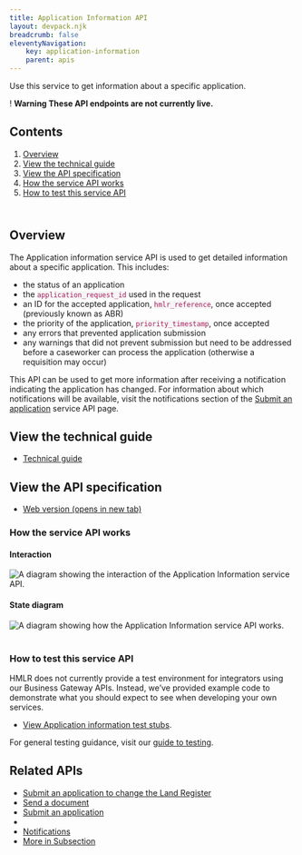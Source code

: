 ```yaml
---
title: Application Information API
layout: devpack.njk
breadcrumb: false
eleventyNavigation:
    key: application-information
    parent: apis
---
```

<div class="govuk-grid-row">
<div class="govuk-grid-column-two-thirds">

<p class="govuk-body-l">Use this service to get information about a specific application.</p>

<div class="govuk-warning-text">
<span class="govuk-warning-text__icon" aria-hidden="true">!</span>
<strong class="govuk-warning-text__text">
<span class="govuk-visually-hidden">Warning</span>
These API endpoints are not currently live.
</strong>
</div>

<aside class="contents-list" role="complementary">
<nav class="govuk-prototype-kit-common-templates-contents-list" aria-label="Pages in this guide" role="navigation">
<h2 class="govuk-heading-m">
Contents
</h2>
<ol class="govuk-list dashed-list">
<li>
<a href="#overview">
Overview
</a>
</li>
<li>
<a href="#view-the-technical-guide">
View the technical guide
</a>
</li>
<li>
<a href="#view-the-api-specification">
View the API specification
</a>
</li>
<li>
<a href="#how-the-service-api-works">
How the service API works
</a>
</li>
<li>
<a href="#how-to-test-this-service-api">
How to test this service API
</a>
</li>
</ol>
</nav>
</aside>

</div>

</div>

<div class="govuk-grid-row">
<div class="govuk-grid-column-two-thirds govuk-prototype-kit-common-templates-mainstream-guide-body">

<div>
<h2 class="govuk-heading-m" id="overview"><br>Overview</h2>

<p class="govuk-body">The Application information service API is used to get detailed information about a specific application. This includes:</p>
<ul class="govuk-list govuk-list--bullet">
<li>the status of an application</li>
<li>the <code style="color: #a71d5d; background-color: #f5f5f5">application_request_id</code> used in the request</li>
<li>an ID for the accepted application, <code style="color: #a71d5d; background-color: #f5f5f5">hmlr_reference</code>, once accepted (previously known as ABR)</li>
<li>the priority of the application, <code style="color: #a71d5d; background-color: #f5f5f5">priority_timestamp</code>, once accepted</li>
<li>any errors that prevented application submission</li>
<li>any warnings that did not prevent submission but need to be addressed before a caseworker can process the application (otherwise a requisition may occur)</li>
</ul>

<p class="govuk-body">This API can be used to get more information after receiving a notification indicating the application has changed. For information about which notifications will be available, visit the notifications section of the   <a class="govuk-body govuk-link" href="/apis/submit-an-application">Submit an application</a> service API page.</p>

</div>

<div>
<h2 class="govuk-heading-m" id="view-the-technical-guide">View the technical guide</h2>

<ul class="govuk-list">
<li>
<a class="govuk-body govuk-link" href="/apis/application-information/technical-guide">Technical guide</a>
</li>
</ul>
</div>

<div>
<h2 class="govuk-heading-m" id="view-the-api-specification">View the API specification</h2>

<ul class="govuk-list">
<li>
<a class="govuk-body govuk-link" href="https://landregistry.github.io/bgtechdoc/vcad/v0_3/vcad-spec.html#tag/Application-information-API" rel="noreferrer noopener" target="_blank">Web version (opens in new tab)</a>
</li>
</ul>
</div>

<div>
<h3 class="govuk-heading-m" id="how-the-service-api-works">How the service API works</h3>
<div class="govuk-!-padding-bottom-3"></div>
<h4 class="govuk-heading-m">Interaction</h4>
<div class="govuk-!-padding-bottom-3"></div>
<img src="/assets/images/ApplicationInformation_interaction_diagram.png" alt="A diagram showing the interaction of the Application Information service API.">
<h4 class="govuk-heading-m">State diagram</h4>
<div class="govuk-!-padding-bottom-3"></div>
<img src="/assets/images/ApplicationInformation_State_diagram.png" alt="A diagram showing how the Application Information service API works.">
</div>
<br>

<div>
<h3 class="govuk-heading-m" id="how-to-test-this-service-api">How to test this service API</h3>
<p class="govuk-body">HMLR does not currently provide a test environment for integrators using our Business Gateway APIs. Instead, we’ve provided example code to demonstrate what you should  expect to see when developing your own services.</p>
<ul class="govuk-list">
<li>
<p class="govuk-body"><a class="govuk-body govuk-link" href="/apis/application-information/test-stubs">View Application information test stubs</a>.</p>
</li>
</ul>
<p class="govuk-body">For general testing guidance, visit our <a class="govuk-body govuk-link" href="/a-guide-to-testing">guide to testing</a>.</p>


</div>

</div>

<div class="govuk-grid-column-one-third">

<aside class="related-items" role="complementary">
<h2 class="govuk-heading-m" id="related-apis">
Related APIs
</h2>
<nav role="navigation" aria-labelledby="subsection-title">
<ul class="govuk-list govuk-!-font-size-16">
<li>
<a class="govuk-body govuk-link" href="/apis/submit-an-application-to-change-the-land-register">
Submit an application to change the Land Register
</a>
</li>
<li>
<a class="govuk-body govuk-link" href="/apis/send-a-document">
Send a document
</a>
</li>
<li>
<a class="govuk-body govuk-link" href="/apis/submit-an-application">
Submit an application
</a>
</li>
<li>
</li>
<li>
<a class="govuk-body govuk-link" href="/apis/notifications">
Notifications
</a>
</li>
<li>
<a class="govuk-body govuk-link govuk-!-font-weight-bold" href="/find-a-service-api">
More <span class="govuk-visually-hidden">in Subsection</span>
</a>
</li>
</ul>
</nav>
</aside>

</div>

</div>